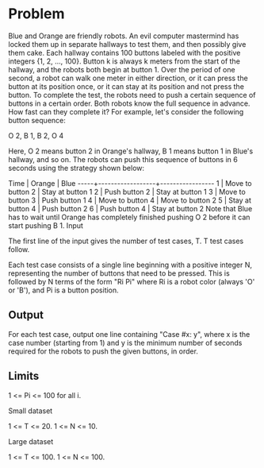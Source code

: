 # Problem

Blue and Orange are friendly robots. An evil computer mastermind has 
locked them up in separate hallways to test them, and then possibly 
give them cake.
Each hallway contains 100 buttons labeled with the positive integers 
{1, 2, ..., 100}. Button k is always k meters from the start of the 
hallway, and the robots both begin at button 1. Over the period of 
one second, a robot can walk one meter in either direction, or it can 
press the button at its position once, or it can stay at its position 
and not press the button. To complete the test, the robots need to push 
a certain sequence of buttons in a certain order. Both robots know the 
full sequence in advance. How fast can they complete it?
For example, let's consider the following button sequence:

   O 2, B 1, B 2, O 4

Here, O 2 means button 2 in Orange's hallway, B 1 means button 1 in Blue's 
hallway, and so on. The robots can push this sequence of buttons in 6 
seconds using the strategy shown below:

Time | Orange           | Blue
-----+------------------+-----------------
  1  | Move to button 2 | Stay at button 1
  2  | Push button 2    | Stay at button 1
  3  | Move to button 3 | Push button 1
  4  | Move to button 4 | Move to button 2
  5  | Stay at button 4 | Push button 2
  6  | Push button 4    | Stay at button 2
Note that Blue has to wait until Orange has completely finished pushing O 2 
before it can start pushing B 1.
Input

The first line of the input gives the number of test cases, T. T test cases follow.

Each test case consists of a single line beginning with a positive integer N, representing the number of buttons that need to be pressed. This is followed by N terms of the form "Ri Pi" where Ri is a robot color (always 'O' or 'B'), and Pi is a button position.

## Output

For each test case, output one line containing "Case #x: y", where x is the case number (starting from 1) and y is the minimum number of seconds required for the robots to push the given buttons, in order.

## Limits

1 <= Pi <= 100 for all i.

Small dataset

1 <= T <= 20.
1 <= N <= 10.

Large dataset

1 <= T <= 100.
1 <= N <= 100.
